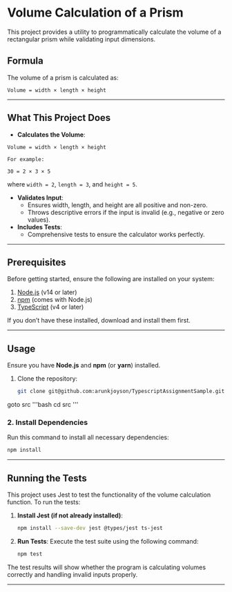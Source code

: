 # Volume Calculation of a Prism

This project provides a utility to programmatically calculate the volume of a rectangular prism while validating input dimensions.


##  Formula
The volume of a prism is calculated as:

```
Volume = width × length × height
```


---
## What This Project Does

- **Calculates the Volume**: 
```
Volume = width × length × height
```
 
    For example:
```
30 = 2 × 3 × 5
```
where `width = 2`, `length = 3`, and `height = 5`.

- **Validates Input**:
  - Ensures width, length, and height are all positive and non-zero.
  - Throws descriptive errors if the input is invalid (e.g., negative or zero values).
- **Includes Tests**:
  - Comprehensive tests to ensure the calculator works perfectly.


---
## Prerequisites

Before getting started, ensure the following are installed on your system:
1. [Node.js](https://nodejs.org/) (v14 or later)
2. [npm](https://www.npmjs.com/) (comes with Node.js)
3. [TypeScript](https://www.typescriptlang.org/) (v4 or later)

If you don’t have these installed, download and install them first.

---


## Usage 

Ensure you have **Node.js** and **npm** (or **yarn**) installed.

1. Clone the repository:
   ```bash
   git clone git@github.com:arunkjoyson/TypescriptAssignmentSample.git
   
   ```
  goto src
  '''bash
  cd src
  '''

### 2. Install Dependencies
Run this command to install all necessary dependencies:
```bash
npm install
```


---

## Running the Tests

This project uses Jest to test the functionality of the volume calculation function. To run the tests:

1. **Install Jest (if not already installed)**:
   ```bash
   npm install --save-dev jest @types/jest ts-jest
   ```

2. **Run Tests**:
   Execute the test suite using the following command:
   ```bash
   npm test
   ```

The test results will show whether the program is calculating volumes correctly and handling invalid inputs properly.

---


